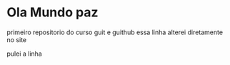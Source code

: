 # Ola Mundo paz
 primeiro repositorio do curso guit e guithub
essa linha alterei diretamente no site

pulei a linha

